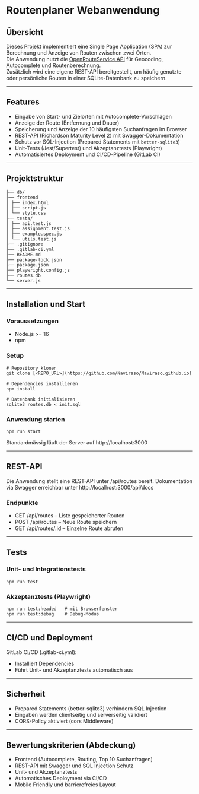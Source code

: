 # Routenplaner Webanwendung

## Übersicht
Dieses Projekt implementiert eine Single Page Application (SPA) zur Berechnung und Anzeige von Routen zwischen zwei Orten.  
Die Anwendung nutzt die [OpenRouteService API](https://openrouteservice.org) für Geocoding, Autocomplete und Routenberechnung.  
Zusätzlich wird eine eigene REST-API bereitgestellt, um häufig genutzte oder persönliche Routen in einer SQLite-Datenbank zu speichern.

---

## Features
- Eingabe von Start- und Zielorten mit Autocomplete-Vorschlägen  
- Anzeige der Route (Entfernung und Dauer)  
- Speicherung und Anzeige der 10 häufigsten Suchanfragen im Browser  
- REST-API (Richardson Maturity Level 2) mit Swagger-Dokumentation  
- Schutz vor SQL-Injection (Prepared Statements mit `better-sqlite3`)  
- Unit-Tests (Jest/Supertest) und Akzeptanztests (Playwright)  
- Automatisiertes Deployment und CI/CD-Pipeline (GitLab CI)

---

## Projektstruktur
```
├── db/
├── frontend
│ ├── index.html
│ ├── script.js
│ └── style.css
├── tests/
│ ├── api.test.js
│ ├── assignment.test.js
│ ├── example.spec.js
│ └── utils.test.js
├── .gitignore
├── .gitlab-ci.yml
├── README.md
├── package-lock.json
├── package.json
├── playwright.config.js
├── routes.db
└── server.js
```

---

## Installation und Start
### Voraussetzungen
- Node.js >= 16
- npm

### Setup
```
# Repository klonen
git clone [<REPO_URL>](https://github.com/Naviraso/Naviraso.github.io)

# Dependencies installieren
npm install

# Datenbank initialisieren
sqlite3 routes.db < init.sql
```
### Anwendung starten
```
npm run start
```
Standardmässig läuft der Server auf http://localhost:3000

---

## REST-API
Die Anwendung stellt eine REST-API unter /api/routes bereit.
Dokumentation via Swagger erreichbar unter http://localhost:3000/api/docs

### Endpunkte
- GET /api/routes – Liste gespeicherter Routen
- POST /api/routes – Neue Route speichern
- GET /api/routes/:id – Einzelne Route abrufen

---

## Tests
### Unit- und Integrationstests
```
npm run test
```

### Akzeptanztests (Playwright)
```
npm run test:headed   # mit Browserfenster
npm run test:debug    # Debug-Modus
```

---

## CI/CD und Deployment
GitLab CI/CD (.gitlab-ci.yml):
- Installiert Dependencies
- Führt Unit- und Akzeptanztests automatisch aus

---

## Sicherheit
- Prepared Statements (better-sqlite3) verhindern SQL Injection
- Eingaben werden clientseitig und serverseitig validiert
- CORS-Policy aktiviert (cors Middleware)

---
## Bewertungskriterien (Abdeckung)
- Frontend (Autocomplete, Routing, Top 10 Suchanfragen)
- REST-API mit Swagger und SQL Injection Schutz
- Unit- und Akzeptanztests
- Automatisches Deployment via CI/CD
- Mobile Friendly und barrierefreies Layout




